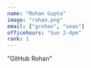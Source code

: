 ```yaml
---
name: "Rohan Gupta"
image: "rohan.png"
email: ["grohan", "seas"]
officehours: "Sun 2-4pm"
rank: 1
---
```

"GitHub Rohan"
